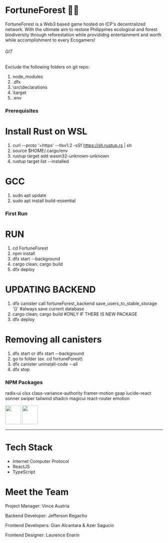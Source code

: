<h1>FortuneForest 🌴🌳</h1>

FortuneForest is a Web3 based game hosted on ICP's decentralized network. With the ultimate aim to restore Philippines ecological and forest biodiversity through reforestation while provididng entertainment and worth while accomplishment to every Ecogamers!


###### GIT ######
Exclude the following folders on git repo:
1. node_modules
2. .dfx
3. \src\declarations
4. \target
5. .env


### Prerequisites ###
# Install Rust on WSL
1. curl --proto '=https' --tlsv1.2 -sSf https://sh.rustup.rs | sh
2. source $HOME/.cargo/env
3. rustup target add wasm32-unknown-unknown
4. rustup target list --installed

# GCC
1. sudo apt update
2. sudo apt install build-essential

### First Run ###
# RUN
1. cd FortuneForest
2. npm install
3. dfx start --background
4. cargo clean; cargo build
5. dfx deploy

# UPDATING BACKEND
1. dfx canister call fortuneForest_backend save_users_to_stable_storage '()' #always save current database
2. cargo clean; cargo build #ONLY IF THERE IS NEW PACKAGE
3. dfx deploy

# Removing all canisters
1. dfx start or dfx start --background
2. go to folder (ex. cd fortuneForest)
3. dfx canister uninstall-code --all
4. dfx stop

<h3>NPM Packages</h3>
radix-ui
clsx
class-variance-authority
framer-motion
gsap
lucide-react
sonner
swiper
tailwind
shadcn
magicui
react-router
emotion
<p><img src="https://cdn.worldvectorlogo.com/logos/radix-ui.svg" width="50" height="60"> <img src="https://cva.style/_next/image?url=%2F_next%2Fstatic%2Fmedia%2Fwallpaper-hd.6da17633.jpg&w=1920&q=75" width="50" height="60"></p>


<hr>
<h1>Tech Stack</h1>

* Internet Computer Protocol
* ReactJS
* TypeScript

<h1> Meet the Team </h1>

<p>Project Manager: Vince Austria</p>
<p>Backend Developer: Jefferson Regacho</p>
<p>Frontend Developers: Gian Alcantara & Azer Sagucio</p>
<p>Frontend Designer: Laurence Enarin </p>
